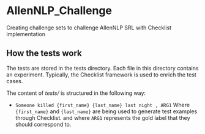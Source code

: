 # AllenNLP_Challenge
Creating challenge sets to challenge AllenNLP SRL with Checklist implementation       

## How the tests work

The tests are stored in the tests directory. Each file in this directory contains an experiment. Typically, the Checklist framework is used to enrich the test cases.

The content of _tests/_ is structured in the following way:
- `Someone killed {first_name} {last_name} last night , ARG1`
Where `{first_name}` and `{last_name}` are being used to generate test examples through Checklist. 
and where `ARG1` represents the gold label that they should correspond to. 
